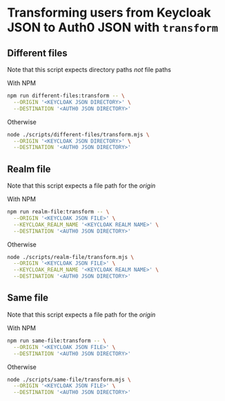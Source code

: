 # Transforming users from Keycloak JSON to Auth0 JSON with `transform`

## Different files

Note that this script expects directory paths _not_ file paths

With NPM

```bash
npm run different-files:transform -- \
  --ORIGIN '<KEYCLOAK JSON DIRECTORY>' \
  --DESTINATION '<AUTH0 JSON DIRECTORY>'
```

Otherwise

```bash
node ./scripts/different-files/transform.mjs \
  --ORIGIN '<KEYCLOAK JSON DIRECTORY>' \
  --DESTINATION '<AUTH0 JSON DIRECTORY>'
```

## Realm file

Note that this script expects a file path for the _origin_

With NPM

```bash
npm run realm-file:transform -- \
  --ORIGIN '<KEYCLOAK JSON FILE>' \
  --KEYCLOAK_REALM_NAME '<KEYCLOAK REALM NAME>' \
  --DESTINATION '<AUTH0 JSON DIRECTORY>'
```

Otherwise

```bash
node ./scripts/realm-file/transform.mjs \
  --ORIGIN '<KEYCLOAK JSON FILE>' \
  --KEYCLOAK_REALM_NAME '<KEYCLOAK REALM NAME>' \
  --DESTINATION '<AUTH0 JSON DIRECTORY>'
```

## Same file

Note that this script expects a file path for the _origin_

With NPM

```bash
npm run same-file:transform -- \
  --ORIGIN '<KEYCLOAK JSON FILE>' \
  --DESTINATION '<AUTH0 JSON DIRECTORY>'
```

Otherwise

```bash
node ./scripts/same-file/transform.mjs \
  --ORIGIN '<KEYCLOAK JSON FILE>' \
  --DESTINATION '<AUTH0 JSON DIRECTORY>'
```
